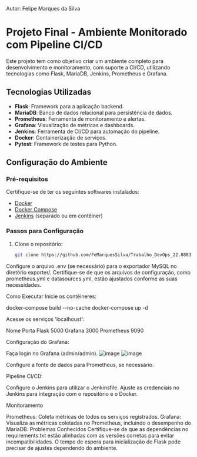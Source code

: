 Autor: Felipe Marques da Silva

# Projeto Final - Ambiente Monitorado com Pipeline CI/CD

Este projeto tem como objetivo criar um ambiente completo para desenvolvimento e monitoramento, com suporte a CI/CD, utilizando tecnologias como Flask, MariaDB, Jenkins, Prometheus e Grafana. 

## Tecnologias Utilizadas

- **Flask**: Framework para a aplicação backend.
- **MariaDB**: Banco de dados relacional para persistência de dados.
- **Prometheus**: Ferramenta de monitoramento e alertas.
- **Grafana**: Visualização de métricas e dashboards.
- **Jenkins**: Ferramenta de CI/CD para automação do pipeline.
- **Docker**: Containerização de serviços.
- **Pytest**: Framework de testes para Python.

## Configuração do Ambiente

### Pré-requisitos

Certifique-se de ter os seguintes softwares instalados:

- [Docker](https://www.docker.com/)
- [Docker Compose](https://docs.docker.com/compose/)
- [Jenkins](https://www.jenkins.io/) (separado ou em contêiner)

### Passos para Configuração

1. Clone o repositório:

   ```bash
   git clone https://github.com/FeMarquesSilva/Trabalho_DevOps_22.8883-5.git

Configure o arquivo .env (se necessário) para o exportador MySQL no diretório exporter/.
Certifique-se de que os arquivos de configuração, como prometheus.yml e datasources.yml, estão ajustados conforme as suas necessidades.

Como Executar
Inicie os contêineres:

docker-compose build --no-cache
docker-compose up -d

Acesse os serviços 'localhoust':

Nome	Porta
Flask	5000
Grafana	3000
Prometheus	9090

Configuração do Grafana:

Faça login no Grafana (admin/admin).
![image](https://github.com/user-attachments/assets/9995dae5-4779-4407-924a-e19f9019fd65)
![image](https://github.com/user-attachments/assets/c30b2e07-5d87-4c93-8dae-a9857dcc1881)

Configure a fonte de dados para Prometheus, se necessário.

Pipeline CI/CD:

Configure o Jenkins para utilizar o Jenkinsfile.
Ajuste as credenciais no Jenkins para integração com o repositório e o Docker.

Monitoramento

Prometheus: Coleta métricas de todos os serviços registrados.
Grafana: Visualiza as métricas coletadas no Prometheus, incluindo o desempenho do MariaDB.
Problemas Conhecidos
Certifique-se de que as dependências no requirements.txt estão alinhadas com as versões corretas para evitar incompatibilidades.
O tempo de espera para inicialização do Flask pode precisar de ajustes dependendo do ambiente.
